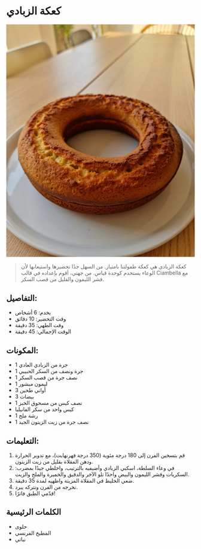 # كعكة الزبادي 

![كعكة الزبادي](https://github.com/anamorph/recettes/blob/main/photos/fr-dessert-gateau-au-yaourt-01.jpg?raw=true)

> كعكة الزبادي هي كعكة طفولتنا بامتياز. من السهل جدًا تحضيرها واستيعابها لأن الوعاء يستخدم كوحدة قياس. من جهتي، أقوم بإعداده في قالب Ciambella مع قشر الليمون والقليل من قصب السكر.

## التفاصيل:
* يخدم: 6 أشخاص 
* وقت التحضير: 10 دقائق 
* وقت الطهي: 35 دقيقة 
* الوقت الإجمالي: 45 دقيقة 

## المكونات: 
* 1 جرة من الزبادي العادي 
* 1 جرة ونصف من السكر الحبيبي
* 1 نصف جرة من قصب السكر 
* 1 ليمون مبشور
* 3 أواني طحين 
* 3 بيضات 
* 1 نصف كيس من مسحوق الخبز 
* كيس واحد من سكر الفانيليا 
* 1 رشة ملح 
* 1 نصف جرة من زيت الزيتون الجيد 

## التعليمات:
1. قم بتسخين الفرن إلى 180 درجة مئوية (350 درجة فهرنهايت)، مع تدوير الحرارة ودهن المقلاة بقليل من زيت الزيتون. 
1. في وعاء السلطة، اسكبي الزبادي وأضيفيه بالترتيب، واخلطي جيدًا بمضرب: السكريات وقشر الليمون والبيض واحدًا تلو الآخر والدقيق والخميرة والملح والزيت.
1. ضعي الخليط في المقلاة المزيتة واطهيه لمدة 35 دقيقة. 
1. نخرجه من الفرن ونتركه يبرد. 
1. قدّمي الطبق فاترًا!

## الكلمات الرئيسية
* حلوى
* المطبخ الفرنسي
* نباتي